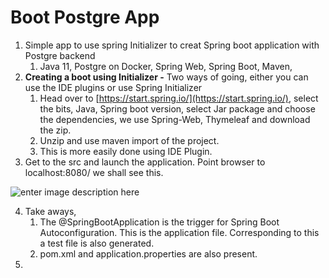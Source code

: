 # Boot Postgre App

1. Simple app to use spring Initializer to creat Spring boot application with Postgre backend
	1. Java 11, Postgre on Docker, Spring Web, Spring Boot, Maven, 
2. **Creating a boot using Initializer -**  Two ways of going, either you can use the IDE plugins or use Spring Initializer
	1. Head over to [https://start.spring.io/](https://start.spring.io/), select the bits, Java, Spring boot version, select Jar package and choose the dependencies, we use Spring-Web, Thymeleaf and download the zip.  
	2. Unzip and use maven import of the project. 
	3. This is more easily done using IDE Plugin. 
3. Get to the src and launch the application. Point browser to 
localhost:8080/ we shall see this. 

![enter image description here](https://i.imgur.com/rmaQeHP.png)

4. Take aways, 
	 1. The @SpringBootApplication is the trigger for Spring Boot Autoconfiguration. This is the application file. Corresponding to this a test file is also generated. 
	 2. pom.xml  and application.properties are also present. 
6. 
<!--stackedit_data:
eyJoaXN0b3J5IjpbLTU2NTIzNTYwMCw1ODU2Nzg2MzQsLTUwNz
kwODMzMCwtMTI4NDgyNTU0OCwxMjg3ODkzMzk5LC03NDA3ODk1
OTcsLTE0MjQxMDY0ODcsLTE0NjM3MzI5ODksNzczOTI0NjIzLD
IwNTU2OTc2NTJdfQ==
-->